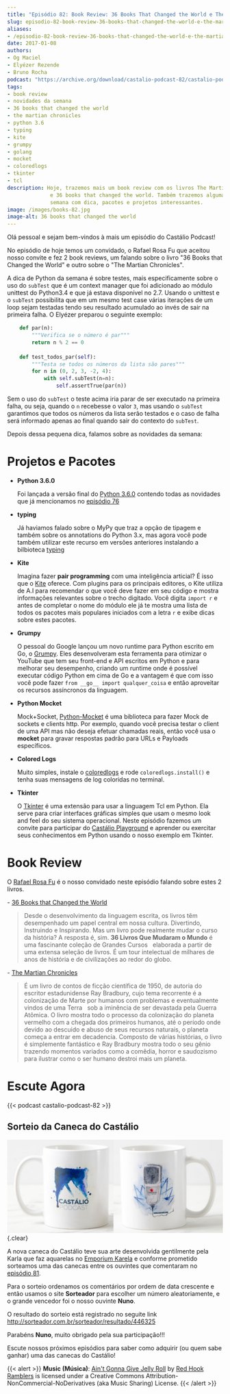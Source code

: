 ```yaml
---
title: "Episódio 82: Book Review: 36 Books That Changed the World e The Martian Chronicles"
slug: episodio-82-book-review-36-books-that-changed-the-world-e-the-martian-chronicles
aliases:
- /episodio-82-book-review-36-books-that-changed-the-world-e-the-martian-chronicles.html
date: 2017-01-08
authors:
- Og Maciel
- Elyézer Rezende
- Bruno Rocha
podcast: "https://archive.org/download/castalio-podcast-82/castalio-podcast-82.mp3"
tags:
- book review
- novidades da semana
- 36 books that changed the world
- the martian chronicles
- python 3.6
- typing
- kite
- grumpy
- golang
- mocket
- coloredlogs
- tkinter
- tcl
description: Hoje, trazemos mais um book review com os livros The Martian Chronicles
              e 36 books that changed the world. Também trazemos algumas novidades da
              semana com dica, pacotes e projetos interessantes.
image: /images/books-82.jpg
image-alt: 36 books that changed the world
---
```


Olá pessoal e sejam bem-vindos à mais um episódio do Castálio Podcast!

No episódio de hoje temos um convidado, o Rafael Rosa Fu que aceitou nosso
convite e fez 2 book reviews, um falando sobre o livro \"36 Books that Changed
the World\" e outro sobre o \"The Martian Chronicles\".

<div class="clearfix"></div>

A dica de Python da semana é sobre testes, mais especificamente sobre o uso do
`subTest` que é um context manager que foi adicionado ao módulo unittest do
Python3.4 e que já estava disponível no 2.7. Usando o unittest e o `subTest`
possibilita que em um mesmo test case várias iterações de um loop sejam
testadas tendo seu resultado acumulado ao invés de sair na primeira falha. O
Elyézer preparou o seguinte exemplo:

```python
    def par(n):
        """Verifica se o número é par"""
        return n % 2 == 0

    def test_todos_par(self):
        """Testa se todos os números da lista são pares"""
        for n in (0, 2, 3, -2, 4):
            with self.subTest(n=n):
                self.assertTrue(par(n))
```

Sem o uso do `subTest` o teste acima iria parar de ser executado na primeira
falha, ou seja, quando o `n` recebesse o valor `3`, mas usando o `subTest`
garantimos que todos os números da lista serão testados e o caso de falha será
informado apenas ao final quando sair do contexto do `subTest`.

Depois dessa pequena dica, falamos sobre as novidades da semana:

# Projetos e Pacotes

- **Python 3.6.0**

    Foi lançada a versão final do [Python
    3.6.0](https://www.python.org/downloads/release/python-360/) contendo todas
    as novidades que já mencionamos no [episódio
    76](/episodio-76-book-review-e-python-packages.html)

- **typing**

    Já haviamos falado sobre o MyPy que traz a opção de tipagem e também sobre
    os annotations do Python 3.x, mas agora você pode também utilizar este
    recurso em versões anteriores instalando a bilbioteca
    [typing](https://pypi.python.org/pypi/typing)

- **Kite**

    Imagina fazer **pair programming** com uma inteligência articial? É isso
    que o [Kite](https://kite.com/) oferece. Com plugins para os principais
    editores, o Kite utiliza de A.I para recomendar o que você deve fazer em
    seu código e mostra informações relevantes sobre o trecho digitado. Você
    digita `import r` e antes de completar o nome do módulo ele já te mostra
    uma lista de todos os pacotes mais populares iniciados com a letra `r` e
    exibe dicas sobre estes pacotes.

- **Grumpy**

    O pessoal do Google lançou um novo runtime para Python escrito em Go, o
    [Grumpy](https://opensource.googleblog.com/2017/01/grumpy-go-running-python.html).
    Eles desenvolveram esta ferramenta para otimizar o YouTube que tem seu
    front-end e API escritos em Python e para melhorar seu desempenho, criando
    um runtime onde é possível executar código Python em cima de Go e a
    vantagem é que com isso você pode fazer `from __go__ import qualquer_coisa`
    e então aproveitar os recursos assíncronos da linguagem.

- **Python Mocket**

    Mock+Socket, [Python-Mocket](https://github.com/mindflayer/python-mocket) é
    uma biblioteca para fazer Mock de sockets e clients http. Por exemplo,
    quando você precisa testar o client de uma API mas não deseja efetuar
    chamadas reais, então você usa o **mocket** para gravar respostas padrão
    para URLs e Payloads específicos.

- **Colored Logs**

    Muito simples, instale o
    [coloredlogs](https://pypi.python.org/pypi/coloredlogs) e rode
    `coloredlogs.install()` e tenha suas mensagens de log coloridas no
    terminal.

- **Tkinter**

    O [Tkinter](https://docs.python.org/3.3/library/tk.html) é uma extensão
    para usar a linguagem Tcl em Python. Ela serve para criar interfaces
    gráficas simples que usam o mesmo look and feel do seu sistema operacional.
    Neste episódio fazemos um convite para participar do [Castálio
    Playground](https://github.com/CastalioPodcast/playground) e aprender ou
    exercitar seus conhecimentos em Python usando o nosso exemplo em Tkinter.

# Book Review

O [Rafael Rosa
Fu](http://castalio.info/carlos-brando-e-rafael-rosa-fu-grokpodcast-part-1.html)
é o nosso convidado neste episódio falando sobre estes 2 livros.

\- [36 Books that Changed the
World](http://www.thegreatcourses.com/courses/36-books-that-changed-the-world.html)

> Desde o desenvolvimento da linguagem escrita, os livros têm
> desempenhado um papel central em nossa cultura. Divertindo, Instruindo
> e Inspirando. Mas um livro pode realmente mudar o curso da história? A
> resposta é, sim. **36 Livros Que Mudaram o Mundo** é uma fascinante
> coleção de Grandes Cursos   elaborada a partir de uma extensa seleção
> de livros. É um tour intelectual de milhares de anos de história e de
> civilizações ao redor do globo.

\- [The Martian
Chronicles](https://www.goodreads.com/book/show/76778.The_Martian_Chronicles)

> É um livro de contos de ficção científica de 1950, de autoria do escritor
> estadunidense Ray Bradbury, cujo tema recorrente é a colonização de Marte por
> humanos com problemas e eventualmente vindos de uma Terra   sob a iminência
> de ser devastada pela Guerra Atômica. O livro mostra todo o processo da
> colonização do planeta vermelho com a chegada dos primeiros humanos, até o
> período onde devido ao descuido e abuso de seus recursos naturais, o planeta
> começa a entrar em decadencia. Composto de várias histórias, o livro é
> simplemente fantástico e Ray Bradbury mostra todo o seu gênio trazendo
> momentos variados como a comêdia, horror e saudozismo para ilustrar como o
> ser humano destroi mais um planeta.

# Escute Agora

{{< podcast castalio-podcast-82 >}}

## Sorteio da Caneca do Castálio

![](/images/caneca.png){.clear}

A nova caneca do Castálio teve sua arte desenvolvida gentilmente pela Karla que
faz aquarelas no [Emporium Karela](https://www.etsy.com/pt/shop/EmporiumKarela)
e conforme prometido sorteamos uma das canecas entre os ouvintes que comentaram
no [episódio
81](/episodio-81-book-review-as-vinhas-da-ira-e-novidades-da-semana.html).

Para o sorteio ordenamos os comentários por ordem de data crescente e então
usamos o site **Sorteador** para escolher um número aleatoriamente, e o grande
vencedor foi o nosso ouvinte **Nuno**.

O resultado do sorteio está registrado no seguite link
<http://sorteador.com.br/sorteador/resultado/446325>

Parabéns **Nuno**, muito obrigado pela sua participação!!!

Escute nossos próximos episódios para saber como adquirir (ou quem sabe ganhar)
uma das canecas do Castálio!

{{< alert >}}
**Music (Música)**: [Ain\'t Gonna Give Jelly
Roll](http://freemusicarchive.org/music/Red_Hook_Ramblers/Live__WFMU_on_Antique_Phonograph_Music_Program_with_MAC_Feb_8_2011/Red_Hook_Ramblers_-_12_-_Aint_Gonna_Give_Jelly_Roll)
by [Red Hook Ramblers](http://www.redhookramblers.com/) is licensed under a
Creative Commons Attribution-NonCommercial-NoDerivatives (aka Music Sharing)
License.
{{< /alert >}}
